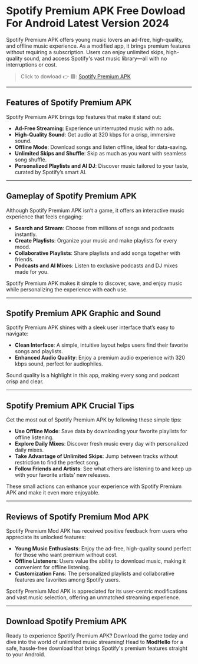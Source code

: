 # Spotify Premium APK Free Dowload For Android Latest Version 2024

Spotify Premium APK offers young music lovers an ad-free, high-quality, and offline music experience. As a modified app, it brings premium features without requiring a subscription. Users can enjoy unlimited skips, high-quality sound, and access Spotify's vast music library—all with no interruptions or cost.


>Click to dowload 👉 🟩: [Spotify Premium APK](https://modhello.com/spotify-premium/)

---

## Features of Spotify Premium APK

Spotify Premium APK brings top features that make it stand out:

- **Ad-Free Streaming**: Experience uninterrupted music with no ads.
- **High-Quality Sound**: Get audio at 320 kbps for a crisp, immersive sound.
- **Offline Mode**: Download songs and listen offline, ideal for data-saving.
- **Unlimited Skips and Shuffle**: Skip as much as you want with seamless song shuffle.
- **Personalized Playlists and AI DJ**: Discover music tailored to your taste, curated by Spotify’s smart AI.

---

## Gameplay of Spotify Premium APK

Although Spotify Premium APK isn’t a game, it offers an interactive music experience that feels engaging:

- **Search and Stream**: Choose from millions of songs and podcasts instantly.
- **Create Playlists**: Organize your music and make playlists for every mood.
- **Collaborative Playlists**: Share playlists and add songs together with friends.
- **Podcasts and AI Mixes**: Listen to exclusive podcasts and DJ mixes made for you.

Spotify Premium APK makes it simple to discover, save, and enjoy music while personalizing the experience with each use.

---

## Spotify Premium APK Graphic and Sound

Spotify Premium APK shines with a sleek user interface that’s easy to navigate:

- **Clean Interface**: A simple, intuitive layout helps users find their favorite songs and playlists.
- **Enhanced Audio Quality**: Enjoy a premium audio experience with 320 kbps sound, perfect for audiophiles.

Sound quality is a highlight in this app, making every song and podcast crisp and clear.

---

## Spotify Premium APK Crucial Tips

Get the most out of Spotify Premium APK by following these simple tips:

- **Use Offline Mode**: Save data by downloading your favorite playlists for offline listening.
- **Explore Daily Mixes**: Discover fresh music every day with personalized daily mixes.
- **Take Advantage of Unlimited Skips**: Jump between tracks without restriction to find the perfect song.
- **Follow Friends and Artists**: See what others are listening to and keep up with your favorite artists’ new releases.

These small actions can enhance your experience with Spotify Premium APK and make it even more enjoyable.

---

## Reviews of Spotify Premium Mod APK

Spotify Premium Mod APK has received positive feedback from users who appreciate its unlocked features:

- **Young Music Enthusiasts**: Enjoy the ad-free, high-quality sound perfect for those who want premium without cost.
- **Offline Listeners**: Users value the ability to download music, making it convenient for offline listening.
- **Customization Fans**: The personalized playlists and collaborative features are favorites among Spotify users.

Spotify Premium Mod APK is appreciated for its user-centric modifications and vast music selection, offering an unmatched streaming experience.

---

## Download Spotify Premium APK

Ready to experience Spotify Premium APK? Download the game today and dive into the world of unlimited music streaming! Head to **ModHello** for a safe, hassle-free download that brings Spotify's premium features straight to your Android.
